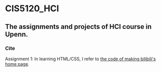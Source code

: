# CIS5120_HCI
The assignments and projects of HCI course in Upenn.
-----
### Cite
Assignment 1: In learning HTML/CSS, I refer to [the code of making bilibili's home page](https://www.bilibili.com/video/BV1yo4y167As/?p=9&spm_id_from=333.1007.top_right_bar_window_history.content.click&vd_source=90deb98441684cd6790b3ed742772cfa).
